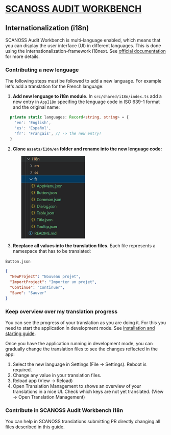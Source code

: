 # [SCANOSS AUDIT WORKBENCH](https://scanoss.com/product)

## Internationalization (i18n)

SCANOSS Audit Workbench is multi-language enabled, which means that you can display the user interface (UI) in different languages. This is done using the internationalization-framework i18next. See [official documentation](https://www.i18next.com) for more details.

### Contributing a new lenguage

The following steps must be followed to add a new language. For example let's add a translation for the French language:

1. <b>Add new lenguage to i18n module.</b> In `src/shared/i18n/index.ts` add a new entry in `AppI18n` specifing the lenguage code in ISO 639-1 format and the original name:

```ts
  private static languages: Record<string, string> = {
    'en': 'English',
    'es': 'Español',
    'fr': 'Français', // -> the new entry!
  }
```

2. <b>Clone `assets/i18n/en` folder and rename into the new lenguage code:</b>

  <p><img src="../../.erb/img/workbench_1.c77c359.png" align="center" style="margin-left: 50px" width="200" /></p>

3. <b>Reeplace all values into the translation files.</b> Each file represents a namespace that has to be translated:

`Button.json`

```json
{
  "NewProject": "Nouveau projet",
  "ImportProject": "Importer un projet",
  "Continue": "Continuer",
  "Save": "Sauver"
}
```

### Keep overview over my translation progress

You can see the progress of your translation as you are doing it. For this you need to start the application in development mode. See [installation and starting guide](https://github.com/scanoss/audit-workbench#scanoss-audit-workbench).

Once you have the application running in development mode, you can gradually change the translation files to see the changes reflected in the app:

1. Select the new language in Settings (File -> Settings). Reboot is required.
2. Change any value in your translation files.
3. Reload app (View -> Reload)
4. Open Translation Management to shows an overview of your translations in a nice UI. Check which keys are not yet translated. (View -> Open Translation Management)

### Contribute in SCANOSS Audit Workbench i18n

You can help in SCANOSS translations submitting PR directly changing all files described in this guide.
